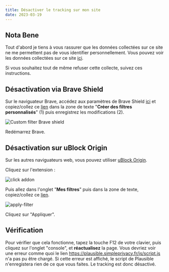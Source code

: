 ```yaml
---
title: Désactiver le tracking sur mon site
date: 2023-03-19
---
```


## Nota Bene
Tout d'abord je tiens à vous rassurer que les données collectées sur ce site ne me permettent pas de vous identifier personnellement.
Vous pouvez voir les données collectées sur ce site [ici](https://plausible.simpleprivacy.fr/simpleprivacy.fr).

Si vous souhaitez tout de même refuser cette collecte, suivez ces instructions.

## Désactivation via Brave Shield

Sur le naviguateur Brave, accédez aux paramètres de Brave Shield [ici](chrome://settings/shields/filters) et copiez/collez ce [lien](https://plausible.simpleprivacy.fr/js/script.js) dans la zone de texte "**Créer des filtres personnalisés**" (1) puis enregistrez les modifications (2).

![Custom filter Brave shield](/disable-analytics/brave-filter.png)

Redémarrez Brave.

## Désactivation sur uBlock Origin

Sur les autres naviguateurs web, vous pouvez utiliser [uBlock Origin](https://ublockorigin.com).

Cliquez sur l'extension :

![click addon](/disable-analytics/click-addon.png)

Puis allez dans l'onglet "**Mes filtres**" puis dans la zone de texte, copiez/collez ce [lien](https://plausible.simpleprivacy.fr/js/script.js). 

![apply-filter](/disable-analytics/apply-filter.png)

Cliquez sur "Appliquer".

## Vérification

Pour vérifier que cela fonctionne, tapez la touche F12 de votre clavier, puis cliquez sur l'onglet "console", et **réactualisez** la page. Vous devriez voir une erreur comme quoi le lien https://plausible.simpleprivacy.fr/js/script.js n'a pas pu être chargé.
Si cette erreur est affiché, le script de Plausible n'enregistera rien de ce que vous faites.
Le tracking est donc désactivé.
